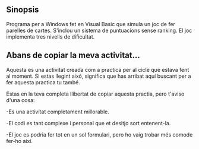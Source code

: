 ## Sinopsis

Programa per a Windows fet en Visual Basic que simula un joc de fer parelles de cartes. S'inclou un sistema de puntuacions sense ranking. El joc implementa tres nivells de dificultat.

## Abans de copiar la meva activitat...

Aquesta es una activitat creada com a practica per al cicle que estava fent al moment. Si estas llegint aixó, significa que has arribat aquí buscant per a fer aquesta practica tu també. 

Estas en la teva completa llibertat de copiar aquesta practia, pero t'aviso d'una cosa:

-Es una activitat completament millorable.

-El codi es tant complexe i personal que et desitjo sort entenent-la.

-El joc es podria fer tot en un sol formulari, pero ho vaig trobar més comode fer-ho així.
